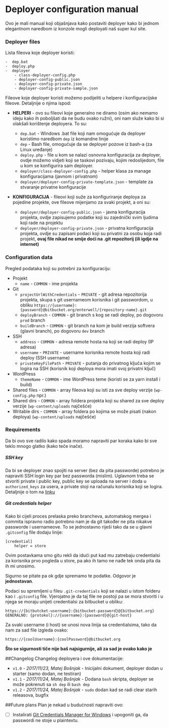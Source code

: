 # Deployer configuration manual

Ovo je mali manual koji objašnjava kako postaviti deployer kako bi jednom elegantnom naredbom
iz konzole mogli deployati naš super kul site.

### Deployer files

Lista fileova koje deployer koristi:

    -  dep.bat                            
    -  deploy.php                         
    -  deployer                           
        - class-deployer-config.php       
        - deployer-config-public.json     
        - deployer-config-private.json
        - deployer-config-private-sample.json
        
Fileove koje deployer koristi možemo podijeliti u helpere i konfiguracijske fileove. Detaljnije o njima ispod:  
        
- **HELPERI** - ovo su fileovi koje generalno ne diramo (osim ako nemamo ideju kako ih poboljšati da ne budu ovako ružni), oni nam služe kako bi si olakšali korištenje deployera. To su:
    - `dep.bat` - Windows .bat file koji nam omogućuje da deployer koristimo naredbom `dep` iz komandne linije
    - `dep` - Bash file, omogućuje da se deployer pozove iz bash-a (za Linux uređanje)
    - `deploy.php` - file u kom se nalazi osnovna konfiguracija za deployer, ovdje možemo vidjeti koji se taskovi pozivaju, kojim redoslijedom, file u kom se konfigurira sam deployer.
    - `deployer/class-deployer-config.php` - helper klasa za manage konfiguracijama (javnom i privatnom)
    - `deployer/deployer-config-private-template.json` - template za stvaranje privatne konfiguracije

- **KONFIGURACIJA** - fileovi koji suže za konfiguriranje deploya za pojedine projekte, ove fileove mijenjamo za svaki projekt, a oni su:
    - `deployer/deployer-config-public.json` - javna konfiguracija projekta, ovdje zapisujemo podatke koji su zajednički svim ljudima koji rade na projektu
    - `deployer/deployer-config-private.json` - privatna konfiguracija projekta, ovdje su zapisani podaci koji su privatni za osobu koja radi projekt, **ovaj file nikad ne smije doći na .git repozitorij (ili igdje na internet)**

### Configuration data

Pregled podataka koji su potrebni za konfiguraciju:

- Projekt
    - `name` - `COMMON` - ime projekta 
- Git
    - `projectUrlWithCredentials` - `PRIVATE` - git adresa repozitorija projekta, skupa s git usernameom korisnika i git passwordom, u obliku 
    `https://{username}:{password}@bitbucket.org/enterwell/{repository-name}.git`
    - `deployBranch` - `COMMON` - git branch s kog se radi deploy, po dogovoru `prod` branch
    - `buildBranch` - `COMMON` - git branch na kom je build verzija softvera (glavni branch), po dogovoru `dev` branch
- SSH
    - `address` - `COMMON` - adresa remote hosta na koji se radi deploy (IP adresa)
    - `username` - `PRIVATE` - username korisnika remote hosta koji radi deploy (SSH username)
    - `privateKeyFilePath` - `PRIVATE` - putanja do privatnog ključa kojim se logira na SSH (korisnik koji deploya mora imati svoj privatni ključ)
- WordPress
    - `themeName` - `COMMON` - ime WordPress teme (koristi se za yarn install i build)
- Shared files - `COMMON` - array fileova koji su isti za sve deploy verzije (`wp-config.php` npr.)
- Shared dirs - `COMMON` - array foldera projekta koji su shared za sve deploy verzije (`wp-content/uploads` najčešće)
- Writable dirs - `COMMON` - array foldera po kojima se može pisati (nakon deploya) (`wp-content/uploads` najčešće)


### Requirements
Da bi ovo sve radilo kako spada moramo napraviti par koraka kako bi sve teklo mnogo glatko (kako teče inače).

##### SSH key
Da bi se deployer znao spojiti na server (bez da pita passworde) potrebno je napraviti SSH login key par bez passworda (mislim).
Uglavnom treba se stvoriti private i public key, public key se uploada na server i doda u `authorized_keys` za usera, a private stoji
na računalu korisnika koji se logira.
Detaljnije o tom na [linku](https://www.digitalocean.com/community/tutorials/how-to-set-up-ssh-keys--2)

##### Git credentials helper
Kako bi cijeli proces prelaska preko brancheva, automatskog mergea i commita ispravno radio potrebno nam je da git također ne pita
nikakve passworde i usernameove. To se jednostavno riješi tako da se u glavni `.gitconfig` file dodaju linije:
  
    [credential]
        helper = store
Ovim postavkama smo gitu rekli da idući put kad mu zatrebaju credentialsi za korisnika prvo pogleda u store, pa ako ih tamo ne nađe
tek onda pita da ih mi unosimo.

Sigurno se pitate pa ok gdje spremamo te podatke. Odgovor je **jednostavan**.

Podaci su spremljeni u fileu `.git-credentials` koji se nalazi u istom folderu kao i `.gitconfig` file. Vjerojatno je da taj file
ne postoji pa se mora stvoriti i u njega se moraju unijeti credentialsi za bitbucket u obliku:

    https://{bitbutcket-username}:{bitbucket-password}@{bitbucket.org}
    GENERALNO: {protokol}://{username}:{password}@{git-host}

Za svaki username (i host) se unosi nova linija sa credentialsima, tako da nam za sad file izgleda ovako:
    
    https://{coolUsername}:{coolPassword}@bitbucket.org 
    
**Što se sigurnosti tiče nije baš najsigurnije, ali za sad je ovako kako je**


##Changelog
Changelog deployera i ove dokumentacije:

- `v1.0` - _2017/11/23, Matej Bošnjak_ - Inicijalni dokument, deployer dodan u starter (samo dodan, ne testiran)
- `v1.1` - _2017/11/24, Matej Bošnjak_ - Dodana `bash` skripta, deployer se može pokrenuti sa `sh dep` ili `bash dep`
- `v1.2` - _2017/11/24, Matej Bošnjak_ - `sudo` dodan kad se radi clear starih releasova, bugfix

##Future plans
Plan je nekad u budućnosti napraviti ovo:

- [ ] Instalirati [Git Credentials Manager for Windows](https://github.com/Microsoft/Git-Credential-Manager-for-Windows) i upogoniti ga, da passwordi ne stoje u plaintextu.
